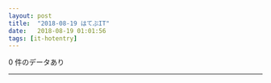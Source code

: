 ```yaml
---
layout: post
title:  "2018-08-19 はてぶIT"
date:   2018-08-19 01:01:56
tags: [it-hotentry]
---
```

0 件のデータあり

<hr>
